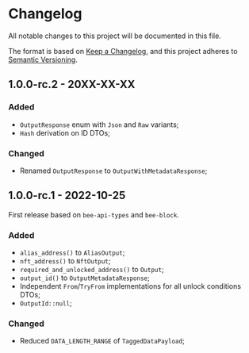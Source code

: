 # Changelog

All notable changes to this project will be documented in this file.

The format is based on [Keep a Changelog](https://keepachangelog.com/en/1.0.0/),
and this project adheres to [Semantic Versioning](https://semver.org/spec/v2.0.0.html).

<!-- ## Unreleased - YYYY-MM-DD

### Added

### Changed

### Deprecated

### Removed

### Fixed

### Security -->

## 1.0.0-rc.2 - 20XX-XX-XX

### Added

- `OutputResponse` enum with `Json` and `Raw` variants;
- `Hash` derivation on ID DTOs;
### Changed

- Renamed `OutputResponse` to `OutputWithMetadataResponse`;

## 1.0.0-rc.1 - 2022-10-25

First release based on `bee-api-types` and `bee-block`.

### Added

- `alias_address()` to `AliasOutput`;
- `nft_address()` to `NftOutput`;
- `required_and_unlocked_address()` to `Output`;
- `output_id()` to `OutputMetadataResponse`;
- Independent `From`/`TryFrom` implementations for all unlock conditions DTOs;
- `OutputId::null`;

### Changed

- Reduced `DATA_LENGTH_RANGE` of `TaggedDataPayload`;

<!-- We include the past changelogs of `bee-api-types` and `bee-block` for reference as they have been merged into the client repository as a new crate.

# bee-api-types

## 1.0.1 - 2022-09-28

### Changed

- Updated dependencies;

## 1.0.0 - 2022-09-27

### Changed

- Updated dependencies;
- Make `{LatestMilestoneResponse, ConfirmedMilestoneResponse}::{timestamp, milestone_id}` optional;

## 1.0.0-beta.7 - 2022-08-30

### Changed

- `ProtocolResponse::min_pow_score` from `f64` to `u32`;

## 1.0.0-beta.6 - 2022-08-30

### Changed

- Updated dependencies;

## 1.0.0-beta.5 - 2022-08-15

### Changed

- Updated dependencies;
- Added the `"axum"` feature to gate the `axum` dependency, `IntoResponse` impls;

## 1.0.0-beta.4 - 2022-07-26

### Changed

- Bump `bee-block` to `v1.0.0-beta.4`;

## 1.0.0-beta.3 - 2022-07-25

### Changed

- Renamed:
    - `bech32HRP` to `bech32Hrp`;
    - `minPoWScore` to `minPowScore`;

## 1.0.0-beta.2 - 2022-07-21

### Changed

- Bump `bee-block` dependency;

## 1.0.0-beta.1 - 2022-07-20

First beta release.

# bee-block

## 1.0.1 - 2022-09-28

### Added

- `#[serde(rename_all = "camelCase")]` to `ProtocolParameters` and `RentStructure`;
- `From` derivation on DTO enums;

### Changed

- `pub` expose `ReceiptMilestoneOptionDto` and `RegularTransactionEssenceDto`;

## 1.0.0 - 2022-09-27

### Added

- `helper` module with a `network_name_to_id` function;
- `Error::NetworkIdMismatch`;
- `ProtocolParameters::network_id` method;
- `BlockBuilder::with_protocol_version`;
- `Output::verify_storage_deposit` new parameter `token_supply: u64`;

### Changed

- Updated dependencies;
- `block` module is now public;
- `Packable::UnpackVisitor` from `()` to `ProtocolParameters` for a lot of types;
- `ProtocolParameters::version` renamed to `ProtocolParameters::protocol_version`;
- Some DTO `TryFrom` have been changed to functions as they needed another parameters;
- `Output`s amount is now simply an `u64`;
- `OutputBuilder`s `finish` now takes a `token_supply: u64` parameter; 
- Adapt the `rand` module to all these changes;
- All DTO conversion free functions have been made type methods;
- `DEFAULT_BYTE_COST` from 500 to 100;
- Implement `Default` for `ProtocolParameters` and `RentStructure`;
- Return `U256` instead of `&U256` for `NativeToken` amounts;

### Removed

- `constant` module;
- `OutputAmount`, `StorageDepositAmount`, `TreasuryOutputAmount` and `MigratedFundsAmount`;
- `target_score` parameters from `BlockBuilder::with_nonce_provider`;

## 1.0.0-beta.7 - 2022-08-30

### Changed

- Updated dependencies (including `packable`);
- Restrict constraint to unlock an Alias address to Alias state transitions;
- Use new packable version with `Packable::UnpackVisitor`;

## 1.0.0-beta.6 - 2022-08-11

### Added

- `NativeTokensBuilder::finish_vec`;

### Changed

- Updated dependencies;

## 1.0.0-beta.5 - 2022-07-27

### Fixed

- `rand` feature;

## 1.0.0-beta.4 - 2022-07-26

### Changed

- Bump `inx` to `v1.0.0-beta.3`;

## 1.0.0-beta.3 - 2022-07-21

### Added

- Added conversions for `inx` types;
- `ProtocolParameters::new` and getters;

## 1.0.0-beta.2 - 2022-07-20

### Added

- `ProtocolParameters` type;

### Changed

- Add "No Native Tokens" rule for storage deposit returns;
- Rename `ByteCost*` to `Rent*`;
- Moved random generation of types from `bee-test` to `rand` module within crate;

### Fixed

- Add expiration check for input storage deposit returns selection;

## 1.0.0-beta.1 - 2022-07-19

Initial implementation of the `Block` related TIPs. -->
